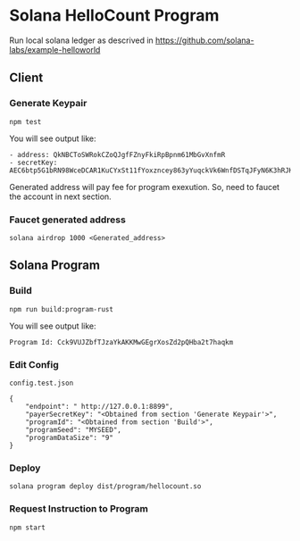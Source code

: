 # Solana HelloCount Program
Run local solana ledger as descrived in https://github.com/solana-labs/example-helloworld

## Client
### Generate Keypair
```
npm test
```
You will see output like:
```
- address: QkNBCToSWRokCZoQJgfFZnyFkiRpBpnm61MbGvXnfmR
- secretKey: AEC6btp5G1bRN98WceDCAR1KuCYxSt11fYoxzncey863yYuqckVk6WnfDSTqJFyN6K3hRJKVc3buqHYmBtoDZ7u
```
Generated address will pay fee for program exexution. So, need to faucet the account in next section.
### Faucet generated address
```
solana airdrop 1000 <Generated_address>
```

## Solana Program
### Build
```
npm run build:program-rust
```
You will see output like:
```
Program Id: Cck9VUJZbfTJzaYkAKKMwGEgrXosZd2pQHba2t7haqkm
```
### Edit Config
`config.test.json`
```
{
    "endpoint": " http://127.0.0.1:8899",
    "payerSecretKey": "<Obtained from section 'Generate Keypair'>",
    "programId": "<Obtained from section 'Build'>",
    "programSeed": "MYSEED",
    "programDataSize": "9"
}
```
### Deploy
```
solana program deploy dist/program/hellocount.so
```
### Request Instruction to Program
```
npm start
```